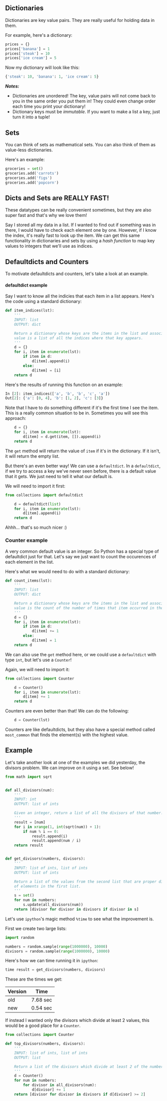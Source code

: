 ## Dictionaries

Dictionaries are key value pairs. They are really useful for holding data in them.

For example, here's a dictionary:

```python
prices = {}
prices['banana'] = 1
prices['steak'] = 10
prices['ice cream'] = 5
```

Now my dictionary will look like this:

```python
{'steak': 10, 'banana': 1, 'ice cream': 5}
```

***Notes:***
* Dictionaries are unordered! The key, value pairs will not come back to you in the same order you put them in! They could even change order each time you print your dictionary!
* Dictionary keys must be *immutable*. If you want to make a list a key, just turn it into a tuple!

## Sets

You can think of sets as mathematical sets. You can also think of them as value-less dictionaries.

Here's an example:

```python
groceries = set()
groceries.add('carrots')
groceries.add('figs')
groceries.add('popcorn')
```

## Dicts and Sets are REALLY FAST!

These datatypes can be really convenient sometimes, but they are also super fast and that's why we love them!

Say I stored all my data in a list. If I wanted to find out if something was in there, I would have to check each element one by one. However, if I know the index, it's really fast to look up the item. We can get this same functionality in dictionaries and sets by using a *hash function* to map key values to integers that we'll use as indices.

## Defaultdicts and Counters

To motivate defaultdicts and counters, let's take a look at an example.

#### defaultdict example

Say I want to know all the indicies that each item in a list appears. Here's the code using a standard dictionary:

```python
def item_indices(lst):
    '''
    INPUT: list
    OUTPUT: dict

    Return a dictionary whose keys are the items in the list and associated
    value is a list of all the indices where that key appears.
    '''
    d = {}
    for i, item in enumerate(lst):
        if item in d:
            d[item].append(i)
        else:
            d[item] = [i]
    return d
```

Here's the results of running this function on an example:

```python
In [2]: item_indices(['a', 'b', 'b', 'c', 'a'])
Out[2]: {'a': [0, 4], 'b': [1, 2], 'c': [3]}
```

Note that I have to do something different if it's the first time I see the item. This is a really common situation to be in. Sometimes you will see this approach:

```python
    d = {}
    for i, item in enumerate(lst):
        d[item] = d.get(item, []).append(i)
    return d
```

The `get` method will return the value of `item` if it's in the dictionary. If it isn't, it will return the empty list.

But there's an even better way! We can use a `defaultdict`. In a `defaultdict`, if we try to access a key we've never seen before, there is a default value that it gets. We just need to tell it what our default is.

We will need to import it first:

```python
from collections import defaultdict
```

```python
    d = defaultdict(list)
    for i, item in enumerate(lst):
        d[item].append(i)
    return d
```

Ahhh... that's so much nicer :)

### Counter example

A very common default value is an integer. So Python has a special type of defaultdict just for that. Let's say we just want to count the occurences of each element in the list.

Here's what we would need to do with a standard dictionary:

```python
def count_items(lst):
    '''
    INPUT: list
    OUTPUT: dict

    Return a dictionary whose keys are the items in the list and associated
    value is the count of the number of times that item occurred in the list.
    '''
    d = {}
    for i, item in enumerate(lst):
        if item in d:
            d[item] += 1
        else:
            d[item] = 1
    return d
```

We can also use the `get` method here, or we could use a `defaultdict` with type `int`, but let's use a `Counter`!

Again, we will need to import it:

```python
from collections import Counter
```

```python
    d = Counter()
    for i, item in enumerate(lst):
        d[item] += 1
    return d
```

Counters are even better than that! We can do the following:

```python
    d = Counter(lst)
```

Counters are like defaultdicts, but they also have a special method called `most_common` that finds the element(s) with the highest value.

## Example

Let's take another look at one of the examples we did yesterday, the divisors problem. We can improve on it using a set. See below!

```python
from math import sqrt


def all_divisors(num):
    '''
    INPUT: int
    OUTPUT: list of ints

    Given an integer, return a list of all the divisors of that number.
    '''
    result = [num]
    for i in xrange(1, int(sqrt(num)) + 1):
        if num % i == 0:
            result.append(i)
            result.append(num / i)
    return result


def get_divisors(numbers, divisors):
    '''
    INPUT: list of ints, list of ints
    OUTPUT: list of ints

    Return a list of the values from the second list that are proper divisors
    of elements in the first list.
    '''
    s = set()
    for num in numbers:
        s.update(all_divisors(num))
    return [divisor for divisor in divisors if divisor in s]
```

Let's use `ipython`'s magic method `%time` to see what the improvement is.

First we create two large lists:

```python
import random

numbers = random.sample(range(1000000), 10000)
divisors = random.sample(range(1000000), 10000)
```

Here's how we can time running it in `ipython`:

```python
time result = get_divisors(numbers, divisors)
```

These are the times we get:

| Version | Time     |
| ------- | -------- |
| old     | 7.68 sec |
| new     | 0.54 sec |

If instead I wanted only the divisors which divide at least 2 values, this would be a good place for a `Counter`.

```python
from collections import Counter

def top_divisors(numbers, divisors):
    '''
    INPUT: list of ints, list of ints
    OUTPUT: list

    Return a list of the divisors which divide at least 2 of the numbers.
    '''
    d = Counter()
    for num in numbers:
        for divisor in all_divisors(num):
            d[divisor] += 1
    return [divisor for divisor in divisors if d[divisor] >= 2]
```
